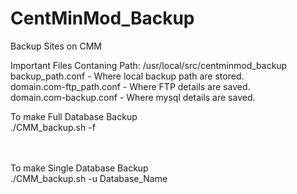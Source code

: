 # CentMinMod_Backup
Backup Sites on CMM <br/>

Important Files Contaning Path: /usr/local/src/centminmod_backup <br/>
backup_path.conf - Where local backup path are stored. <br/>
domain.com-ftp_path.conf - Where FTP details are saved. <br/> 
domain.com-backup.conf - Where mysql details are saved.<br/>

To make Full Database Backup <br/>
./CMM_backup.sh -f <br/><br/><br/>

To make Single Database Backup <br/>
./CMM_backup.sh -u Database_Name <br/>
